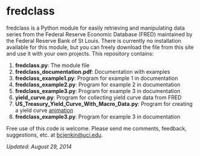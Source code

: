 fredclass
=========

fredclass is a Python module for easily retrieving and manipulating data series from the Federal Reserve Economic Database (FRED) maintained by the Federal Reserve Bank of St Louis. There is currently no installation available for this module, but you can freely download the file from this site and use it with your own projects. This repository contains:

  1. **fredclass.py**: The module file
  2. **fredclass_documentation.pdf**: Documentation with examples
  3. **fredclass_example1.py**: Program for example 1 in documentation
  4. **fredclass_example2.py**: Program for example 2 in documentation
  5. **fredclass_example3.py**: Program for example 3 in documentation
  6. **yield_curve.py**: Program for collecting yield curve data from FRED
  7. **US_Treasury_Yield_Curve_With_Macro_Data.py**: Program for creating a yield curve [animation](http://youtu.be/34bIQGrndao)
  7. **fredclass_example3.py**: Program for example 3 in documentation
  
Free use of this code is welcome. Please send me comments, feedback, suggestions, etc. at [bcjenkin@uci.edu](mailto:bcjenkin@uci.edu).

_Updated: August 29, 2014_
